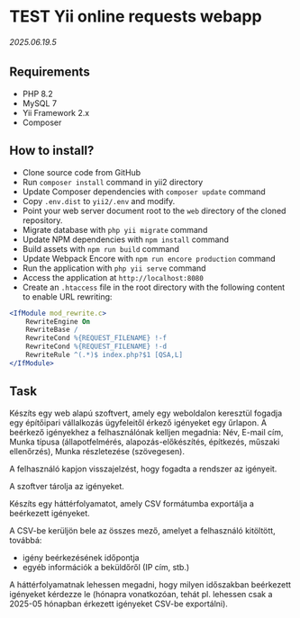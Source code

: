 # TEST Yii online requests webapp
###### 2025.06.19.5

## Requirements
- PHP 8.2
- MySQL 7
- Yii Framework 2.x
- Composer

## How to install?

- Clone source code from GitHub
- Run `composer install` command in yii2 directory
- Update Composer dependencies with `composer update` command
- Copy `.env.dist` to `yii2/.env` and modify.
- Point your web server document root to the `web` directory of the cloned repository.
- Migrate database with `php yii migrate` command
- Update NPM dependencies with `npm install` command
- Build assets with `npm run build` command
- Update Webpack Encore with `npm run encore production` command
- Run the application with `php yii serve` command
- Access the application at `http://localhost:8080`
- Create an `.htaccess` file in the root directory with the following content to enable URL rewriting:

```apache
<IfModule mod_rewrite.c>
    RewriteEngine On
    RewriteBase /
    RewriteCond %{REQUEST_FILENAME} !-f
    RewriteCond %{REQUEST_FILENAME} !-d
    RewriteRule ^(.*)$ index.php?$1 [QSA,L]
</IfModule>
```

## Task

Készíts egy web alapú szoftvert, amely egy weboldalon keresztül fogadja egy építőipari vállalkozás ügyfeleitől érkező igényeket egy űrlapon.
A beérkező igényekhez a felhasználónak kelljen megadnia: Név, E-mail cím, Munka típusa (állapotfelmérés, alapozás-előkészítés, építkezés, műszaki ellenőrzés), Munka részletezése (szövegesen).

A felhasználó kapjon visszajelzést, hogy fogadta a rendszer az igényeit.

A szoftver tárolja az igényeket.

Készíts egy háttérfolyamatot, amely CSV formátumba exportálja a beérkezett igényeket.

A CSV-be kerüljön bele az összes mező, amelyet a felhasználó kitöltött, továbbá:

- igény beérkezésének időpontja
- egyéb információk a beküldőről (IP cím, stb.)

A háttérfolyamatnak lehessen megadni, hogy milyen időszakban beérkezett igényeket kérdezze le (hónapra vonatkozóan, tehát pl. lehessen csak a 2025-05 hónapban érkezett igényeket CSV-be exportálni).

